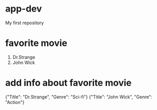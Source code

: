 # app-dev
My first repository
# favorite movie
1. Dr.Strange
2. John Wick
# add info about favorite movie
{"Title": "Dr.Strange", "Genre": "Sci-fi"}
{"Title": "John Wick", "Genre": "Action"}
